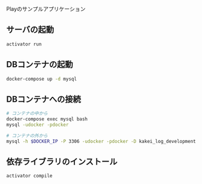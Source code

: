 Playのサンプルアプリケーション

## サーバの起動

```bash
activator run
```

## DBコンテナの起動

```bash
docker-compose up -d mysql
```

## DBコンテナへの接続

```bash
# コンテナの中から
docker-compose exec mysql bash
mysql -udocker -pdocker

# コンテナの外から
mysql -h $DOCKER_IP -P 3306 -udocker -pdocker -D kakei_log_development
```

## 依存ライブラリのインストール

```bash
activator compile
```
